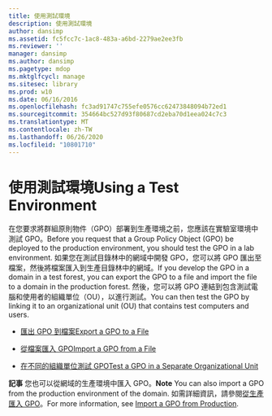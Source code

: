 ```yaml
---
title: 使用測試環境
description: 使用測試環境
author: dansimp
ms.assetid: fc5fcc7c-1ac8-483a-a6bd-2279ae2ee3fb
ms.reviewer: ''
manager: dansimp
ms.author: dansimp
ms.pagetype: mdop
ms.mktglfcycl: manage
ms.sitesec: library
ms.prod: w10
ms.date: 06/16/2016
ms.openlocfilehash: fc3ad91747c755efe0576cc62473848094b72ed1
ms.sourcegitcommit: 354664bc527d93f80687cd2eba70d1eea024c7c3
ms.translationtype: MT
ms.contentlocale: zh-TW
ms.lasthandoff: 06/26/2020
ms.locfileid: "10801710"
---
```

# <span data-ttu-id="3376c-103">使用測試環境</span><span class="sxs-lookup"><span data-stu-id="3376c-103">Using a Test Environment</span></span>


<span data-ttu-id="3376c-104">在您要求將群組原則物件（GPO）部署到生產環境之前，您應該在實驗室環境中測試 GPO。</span><span class="sxs-lookup"><span data-stu-id="3376c-104">Before you request that a Group Policy Object (GPO) be deployed to the production environment, you should test the GPO in a lab environment.</span></span> <span data-ttu-id="3376c-105">如果您在測試目錄林中的網域中開發 GPO，您可以將 GPO 匯出至檔案，然後將檔案匯入到生產目錄林中的網域。</span><span class="sxs-lookup"><span data-stu-id="3376c-105">If you develop the GPO in a domain in a test forest, you can export the GPO to a file and import the file to a domain in the production forest.</span></span> <span data-ttu-id="3376c-106">然後，您可以將 GPO 連結到包含測試電腦和使用者的組織單位（OU），以進行測試。</span><span class="sxs-lookup"><span data-stu-id="3376c-106">You can then test the GPO by linking it to an organizational unit (OU) that contains test computers and users.</span></span>

-   [<span data-ttu-id="3376c-107">匯出 GPO 到檔案</span><span class="sxs-lookup"><span data-stu-id="3376c-107">Export a GPO to a File</span></span>](export-a-gpo-to-a-file.md)

-   [<span data-ttu-id="3376c-108">從檔案匯入 GPO</span><span class="sxs-lookup"><span data-stu-id="3376c-108">Import a GPO from a File</span></span>](import-a-gpo-from-a-file-ed.md)

-   [<span data-ttu-id="3376c-109">在不同的組織單位測試 GPO</span><span class="sxs-lookup"><span data-stu-id="3376c-109">Test a GPO in a Separate Organizational Unit</span></span>](test-a-gpo-in-a-separate-organizational-unit-agpm40.md)

<span data-ttu-id="3376c-110">**記事** 您也可以從網域的生產環境中匯入 GPO。</span><span class="sxs-lookup"><span data-stu-id="3376c-110">**Note** You can also import a GPO from the production environment of the domain.</span></span> <span data-ttu-id="3376c-111">如需詳細資訊，請參閱[從生產匯入 GPO](import-a-gpo-from-production-agpm40-ed.md)。</span><span class="sxs-lookup"><span data-stu-id="3376c-111">For more information, see [Import a GPO from Production](import-a-gpo-from-production-agpm40-ed.md).</span></span>

 

 

 






